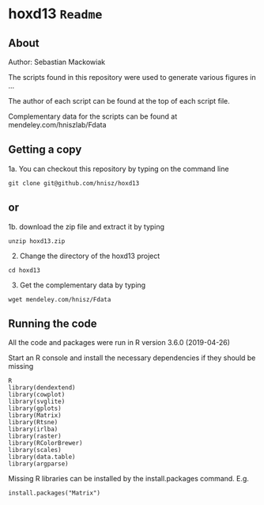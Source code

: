 # hoxd13 `Readme`

## About 

Author: Sebastian Mackowiak 

The scripts found in this repository were used to generate
various figures in ...

The author of each script can be found at the top of each script file.  

Complementary data for the scripts can be found at
mendeley.com/hniszlab/Fdata

## Getting a copy 

1a. You can checkout this repository by typing on the command line

```
git clone git@github.com/hnisz/hoxd13
```

## or

1b. download the zip file and extract it by typing
``` 
unzip hoxd13.zip
```

2. Change the directory of the hoxd13 project
```
cd hoxd13
```

3. Get the complementary data by typing
```
wget mendeley.com/hnisz/Fdata
```

## Running the code
All the code and packages were run in R version 3.6.0 (2019-04-26)

Start an R console and install the necessary dependencies if they should be missing
```
R
library(dendextend)
library(cowplot)
library(svglite)
library(gplots)
library(Matrix)
library(Rtsne)
library(irlba)
library(raster)
library(RColorBrewer)
library(scales)
library(data.table)
library(argparse)
```
Missing R libraries can be installed by the install.packages command.
E.g.
```
install.packages("Matrix")
```
